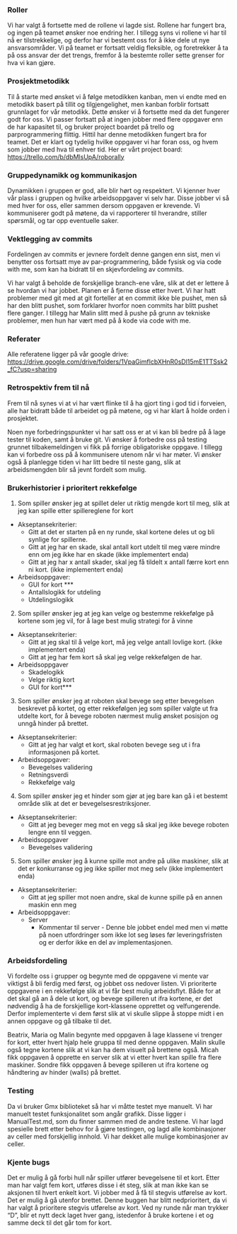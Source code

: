 ### Roller
Vi har valgt å fortsette med de rollene vi lagde sist. Rollene har fungert bra, og ingen på teamet ønsker noe endring her. I tillegg syns vi rollene vi har til nå er tilstrekkelige, og derfor har vi bestemt oss for å ikke dele ut nye ansvarsområder. Vi på teamet er fortsatt veldig fleksible, og foretrekker å ta på oss ansvar der det trengs, fremfor å la bestemte roller sette grenser for hva vi kan gjøre. 

### Prosjektmetodikk
Til å starte med ønsket vi å følge metodikken kanban, men vi endte med en metodikk basert på tillit og tilgjengelighet, men kanban forblir fortsatt grunnlaget for vår metodikk. Dette ønsker vi å fortsette med da det fungerer godt for oss. Vi passer fortsatt på at ingen jobber med flere oppgaver enn de har kapasitet til, og bruker project boardet på trello og parprogrammering flittig. Hittil har denne metodikken fungert bra for teamet. Det er klart og tydelig hvilke oppgaver vi har foran oss, og hvem som jobber med hva til enhver tid. Her er vårt project board: https://trello.com/b/dbMlsUpA/roborally 

### Gruppedynamikk og kommunikasjon
Dynamikken i gruppen er god, alle blir hørt og respektert. Vi kjenner hver vår plass i gruppen og hvilke arbeidsoppgaver vi selv har. Disse jobber vi så med hver for oss, eller sammen dersom oppgaven er krevende. Vi kommuniserer godt på møtene, da vi rapporterer til hverandre, stiller spørsmål, og tar opp eventuelle saker. 

### Vektlegging av commits
Fordelingen av commits er jevnere fordelt denne gangen enn sist, men vi benytter oss fortsatt mye av par-programmering, både fysisk og via code with me, som kan ha bidratt til en skjevfordeling av commits. 

Vi har valgt å beholde de forskjellige branch-ene våre, slik at det er lettere å se hvordan vi har jobbet. Planen er å fjerne disse etter hvert. Vi har hatt problemer med git med at git forteller at en commit ikke ble pushet, men så har den blitt pushet, som forklarer hvorfor noen commits har blitt pushet flere ganger. I tillegg har Malin slitt med å pushe på grunn av tekniske problemer, men hun har vært med på å kode via code with me. 

### Referater
Alle referatene ligger på vår google drive: https://drive.google.com/drive/folders/1VpaGimflcbXHnR0sDl15mE1TTSsk2_fC?usp=sharing 

### Retrospektiv frem til nå
Frem til nå synes vi at vi har vært flinke til å ha gjort ting i god tid i forveien, alle har bidratt både til arbeidet og på møtene, og vi har klart å holde orden i prosjektet. 

Noen nye forbedringspunkter vi har satt oss er at vi kan bli bedre på å lage tester til koden, samt å bruke git. Vi ønsker å forbedre oss på testing grunnet tilbakemeldingen vi fikk på forrige obligatoriske oppgave. I tillegg kan vi forbedre oss på å kommunisere utenom når vi har møter. Vi ønsker også å planlegge tiden vi har litt bedre til neste gang, slik at arbeidsmengden blir så jevnt fordelt som mulig. 

### Brukerhistorier i prioritert rekkefølge
1. Som spiller ønsker jeg at spillet deler ut riktig mengde kort til meg, slik at jeg kan spille etter spillereglene for kort
 * Akseptansekriterier:
  	* Gitt at det er starten på en ny runde, skal kortene deles ut og bli synlige for spillerne.
  	* Gitt at jeg har en skade, skal antall kort utdelt til meg være mindre enn om jeg ikke har en skade (ikke implementert enda)
  	* Gitt at jeg har x antall skader, skal jeg få tildelt x antall færre kort enn ni kort. (ikke implementert enda)
 * Arbeidsoppgaver:
  	* GUI for kort ***
  	* Antallslogikk for utdeling
  	* Utdelingslogikk
 
2. Som spiller ønsker jeg at jeg kan velge og bestemme rekkefølge på kortene som jeg vil, for å lage best mulig strategi for å vinne
 * Akseptansekriterier:
  	* Gitt at jeg skal til å velge kort, må jeg velge antall lovlige kort. (ikke implementert enda)
  	* Gitt at jeg har fem kort så skal jeg velge rekkefølgen de har. 
 * Arbeidsoppgaver
  	* Skadelogikk 
  	* Velge riktig kort
  	* GUI for kort***
 
3. Som spiller ønsker jeg at roboten skal bevege seg etter bevegelsen beskrevet på kortet, og etter rekkefølgen jeg som spiller valgte ut fra utdelte kort, for å bevege roboten nærmest mulig ønsket posisjon og unngå hinder på brettet. 
 * Akseptansekriterier:
  	* Gitt at jeg har valgt et kort, skal roboten bevege seg ut i fra informasjonen på kortet.
 * Arbeidsoppgaver:
  	* Bevegelses validering
  	* Retningsverdi
 	 * Rekkefølge valg

4. Som spiller ønsker jeg et hinder som gjør at jeg bare kan gå i et bestemt område slik at det er bevegelsesrestriksjoner.
 * Akseptansekriterier:
  	* Gitt at jeg beveger meg mot en vegg så skal jeg ikke bevege roboten lengre enn til veggen.
 * Arbeidsoppgaver
  	* Bevegelses validering
 
5. Som spiller ønsker jeg å kunne spille mot andre på ulike maskiner, slik at det er konkurranse og jeg ikke spiller mot meg selv (ikke implementert enda)
 * Akseptansekriterier:
  	* Gitt at jeg spiller mot noen andre, skal de kunne spille på en annen maskin enn meg
 * Arbeidsoppgaver:
 	 * Server
	  	* Kommentar til server - Denne ble jobbet endel med men vi møtte på noen utfordringer som ikke lot seg løses før leveringsfristen og er derfor ikke en del av implementasjonen.

### Arbeidsfordeling
Vi fordelte oss i grupper og begynte med de oppgavene vi mente var viktigst å bli ferdig med først, og jobbet oss nedover listen. Vi prioriterte oppgavene i en rekkefølge slik at vi får best mulig arbeidsflyt. Både for at det skal gå an å dele ut kort, og bevege spilleren ut ifra kortene, er det nødvendig å ha de forskjellige kort-klassene opprettet og velfungerende. Derfor implementerte vi dem først slik at vi skulle slippe å stoppe midt i en annen oppgave og gå tilbake til det.

Beatrix, Maria og Malin begynte med oppgaven å lage klassene vi trenger for kort, etter hvert hjalp hele gruppa til med denne oppgaven. Malin skulle også tegne kortene slik at vi kan ha dem visuelt på brettene også. Micah fikk oppgaven å opprette en server slik at vi etter hvert kan spille fra flere maskiner. Sondre fikk oppgaven å bevege spilleren ut ifra kortene og håndtering av hinder (walls) på brettet. 

### Testing
Da vi bruker Gmx biblioteket så har vi måtte testet mye manuelt.
Vi har manuelt testet funksjonalitet som angår grafikk. Disse ligger i ManualTest.md, som du finner sammen med de andre testene.
Vi har lagd spesielle brett etter behov for å gjøre testingen, og lagd alle kombinasjoner av celler med forskjellig innhold. 
Vi har dekket alle mulige kombinasjoner av celler. 



### Kjente bugs
Det er mulig å gå forbi hull når spiller utfører bevegelsene til et kort. 
Etter man har valgt fem kort, utføres disse i ét steg, slik at man ikke kan se aksjonen til hvert enkelt kort. Vi jobber med å få til stegvis utførelse av kort.
Det er mulig å gå utenfor brettet. Denne buggen har blitt nedprioritert, da vi har valgt å prioritere stegvis utførelse av kort.
Ved ny runde når man trykker “D”, blir et nytt deck laget hver gang, istedenfor å bruke kortene i et og samme deck til det går tom for kort.
